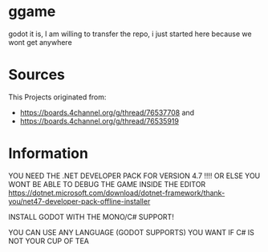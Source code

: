 # ggame
godot it is, I am willing to transfer the repo, i just started here because we wont get anywhere 

# Sources
This Projects originated from: 
* https://boards.4channel.org/g/thread/76537708
and 
* https://boards.4channel.org/g/thread/76535919

# Information
YOU NEED THE .NET DEVELOPER PACK FOR VERSION 4.7 !!!! OR ELSE YOU WONT BE ABLE TO DEBUG THE GAME INSIDE THE EDITOR
https://dotnet.microsoft.com/download/dotnet-framework/thank-you/net47-developer-pack-offline-installer

INSTALL GODOT WITH THE MONO/C# SUPPORT!

YOU CAN USE ANY LANGUAGE (GODOT SUPPORTS) YOU WANT IF C# IS NOT YOUR CUP OF TEA
